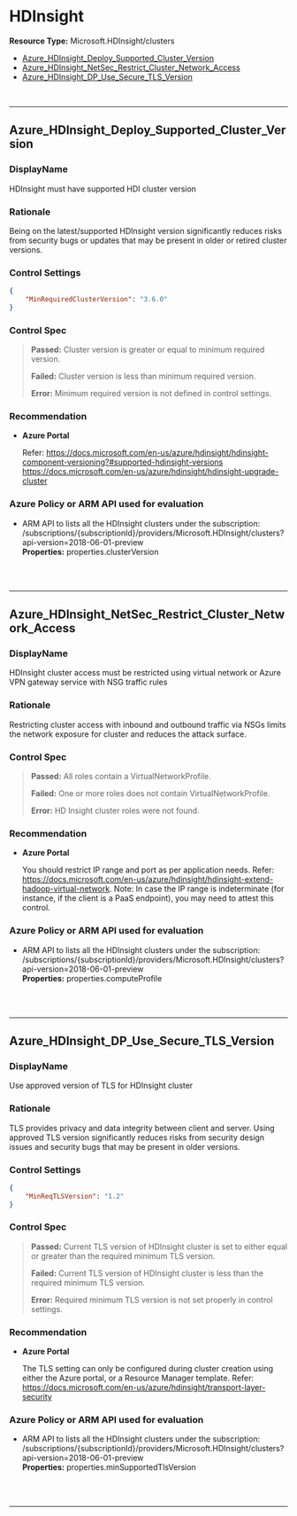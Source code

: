 # HDInsight

**Resource Type:** Microsoft.HDInsight/clusters

<!-- TOC -->

- [Azure_HDInsight_Deploy_Supported_Cluster_Version](#azure_hdinsight_deploy_supported_cluster_version)
- [Azure_HDInsight_NetSec_Restrict_Cluster_Network_Access](#azure_hdinsight_netsec_restrict_cluster_network_access)
- [Azure_HDInsight_DP_Use_Secure_TLS_Version](#azure_hdinsight_dp_use_secure_tls_version)

<!-- /TOC -->
<br/>

___ 

## Azure_HDInsight_Deploy_Supported_Cluster_Version 

### DisplayName 
HDInsight must have supported HDI cluster version 

### Rationale 
Being on the latest/supported HDInsight version significantly reduces risks from security bugs or updates that may be present in older or retired cluster versions. 

### Control Settings 
```json 
{
    "MinRequiredClusterVersion": "3.6.0"
}
 ```  

### Control Spec 

> **Passed:** 
> Cluster version is greater or equal to minimum required version.
> 
> **Failed:** 
> Cluster version is less than minimum required version.
> 
> **Error:** 
> Minimum required version is not defined in control settings.
> 
### Recommendation 

- **Azure Portal** 

	 Refer: https://docs.microsoft.com/en-us/azure/hdinsight/hdinsight-component-versioning?#supported-hdinsight-versions https://docs.microsoft.com/en-us/azure/hdinsight/hdinsight-upgrade-cluster 

<!-- - **PowerShell** 

	 ```powershell 
	 $variable = 'apple' 
	 ```  

- **Enforcement Policy** 

	 [![Link to Azure Policy](https://raw.githubusercontent.com/MSFT-Chirag/AzTS-docs/main/Assets/View_Definition.jpg)](https://portal.azure.com/#blade/Microsoft_Azure_Policy/CreatePolicyDefinitionBlade/uri/<policy-raw-link>) 

	 [![Link to Azure Policy](https://raw.githubusercontent.com/MSFT-Chirag/AzTS-docs/main/Assets/Deploy_To_Azure.jpg)](https://portal.azure.com/#blade/Microsoft_Azure_Policy/CreatePolicyDefinitionBlade/uri/<policy-raw-link>)  -->

### Azure Policy or ARM API used for evaluation 

- ARM API to lists all the HDInsight clusters under the subscription: /subscriptions/{subscriptionId}/providers/Microsoft.HDInsight/clusters?api-version=2018-06-01-preview <br />
**Properties:** properties.clusterVersion
 <br />

<br />

___ 

## Azure_HDInsight_NetSec_Restrict_Cluster_Network_Access 

### DisplayName 
HDInsight cluster access must be restricted using virtual network or Azure VPN gateway service with NSG traffic rules 

### Rationale 
Restricting cluster access with inbound and outbound traffic via NSGs limits the network exposure for cluster and reduces the attack surface. 

### Control Spec 

> **Passed:** 
> All roles contain a VirtualNetworkProfile.
> 
> **Failed:** 
> One or more roles does not contain VirtualNetworkProfile.
> 
> **Error:** 
> HD Insight cluster roles were not found.
> 
### Recommendation 

- **Azure Portal** 

	 You should restrict IP range and port as per application needs. Refer: https://docs.microsoft.com/en-us/azure/hdinsight/hdinsight-extend-hadoop-virtual-network. Note: In case the IP range is indeterminate (for instance, if the client is a PaaS endpoint), you may need to attest this control. 

<!-- - **PowerShell** 

	 ```powershell 
	 $variable = 'apple' 
	 ```  

- **Enforcement Policy** 

	 [![Link to Azure Policy](https://raw.githubusercontent.com/MSFT-Chirag/AzTS-docs/main/Assets/View_Definition.jpg)](https://portal.azure.com/#blade/Microsoft_Azure_Policy/CreatePolicyDefinitionBlade/uri/<policy-raw-link>) 

	 [![Link to Azure Policy](https://raw.githubusercontent.com/MSFT-Chirag/AzTS-docs/main/Assets/Deploy_To_Azure.jpg)](https://portal.azure.com/#blade/Microsoft_Azure_Policy/CreatePolicyDefinitionBlade/uri/<policy-raw-link>)  -->

### Azure Policy or ARM API used for evaluation 

- ARM API to lists all the HDInsight clusters under the subscription: /subscriptions/{subscriptionId}/providers/Microsoft.HDInsight/clusters?api-version=2018-06-01-preview <br />
**Properties:** properties.computeProfile
 <br />

<br />

___ 

## Azure_HDInsight_DP_Use_Secure_TLS_Version 

### DisplayName 
Use approved version of TLS for HDInsight cluster 

### Rationale 
TLS provides privacy and data integrity between client and server. Using approved TLS version significantly reduces risks from security design issues and security bugs that may be present in older versions. 

### Control Settings 
```json 
{
    "MinReqTLSVersion": "1.2"
}
 ```  

### Control Spec 

> **Passed:** 
> Current TLS version of HDInsight cluster is set to either equal or greater than the required minimum TLS version.
> 
> **Failed:** 
> Current TLS version of HDInsight cluster is less than the required minimum TLS version.
> 
> **Error:** 
> Required minimum TLS version is not set properly in control settings.
> 

### Recommendation 

- **Azure Portal** 

	 The TLS setting can only be configured during cluster creation using either the Azure portal, or a Resource Manager template. Refer: https://docs.microsoft.com/en-us/azure/hdinsight/transport-layer-security 

<!-- - **PowerShell** 

	 ```powershell 
	 $variable = 'apple' 
	 ```   -->

<!-- - **Enforcement Policy** 

	 [![Link to Azure Policy](https://raw.githubusercontent.com/MSFT-Chirag/AzTS-docs/main/Assets/View_Definition.jpg)](https://portal.azure.com/#blade/Microsoft_Azure_Policy/CreatePolicyDefinitionBlade/uri/<policy-raw-link>) 

	 [![Link to Azure Policy](https://raw.githubusercontent.com/MSFT-Chirag/AzTS-docs/main/Assets/Deploy_To_Azure.jpg)](https://portal.azure.com/#blade/Microsoft_Azure_Policy/CreatePolicyDefinitionBlade/uri/<policy-raw-link>)  -->

### Azure Policy or ARM API used for evaluation 

- ARM API to lists all the HDInsight clusters under the subscription: /subscriptions/{subscriptionId}/providers/Microsoft.HDInsight/clusters?api-version=2018-06-01-preview <br />
**Properties:** properties.minSupportedTlsVersion
 <br />

<br />

___ 

